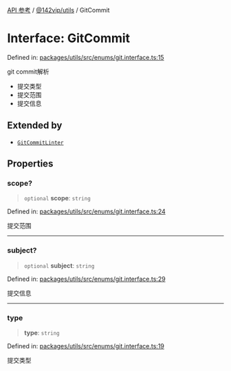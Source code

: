 [API 参考](../wiki/Home) / [@142vip/utils](../wiki/@142vip.utils) / GitCommit

# Interface: GitCommit

Defined in: [packages/utils/src/enums/git.interface.ts:15](https://github.com/142vip/core-x/blob/15d5bc9ef4bece78c0e60bdf074a2d245f625100/packages/utils/src/enums/git.interface.ts#L15)

git commit解析

* 提交类型
* 提交范围
* 提交信息

## Extended by

* [`GitCommitLinter`](../wiki/@142vip.commit-linter.Interface.GitCommitLinter)

## Properties

### scope?

> `optional` **scope**: `string`

Defined in: [packages/utils/src/enums/git.interface.ts:24](https://github.com/142vip/core-x/blob/15d5bc9ef4bece78c0e60bdf074a2d245f625100/packages/utils/src/enums/git.interface.ts#L24)

提交范围

***

### subject?

> `optional` **subject**: `string`

Defined in: [packages/utils/src/enums/git.interface.ts:29](https://github.com/142vip/core-x/blob/15d5bc9ef4bece78c0e60bdf074a2d245f625100/packages/utils/src/enums/git.interface.ts#L29)

提交信息

***

### type

> **type**: `string`

Defined in: [packages/utils/src/enums/git.interface.ts:19](https://github.com/142vip/core-x/blob/15d5bc9ef4bece78c0e60bdf074a2d245f625100/packages/utils/src/enums/git.interface.ts#L19)

提交类型
